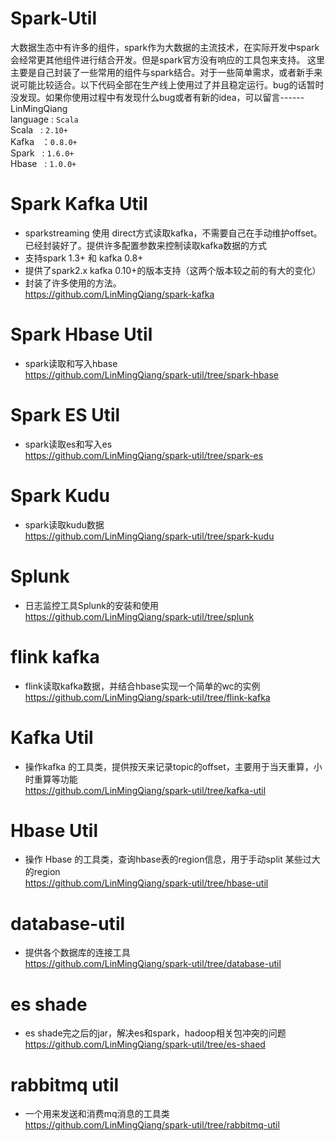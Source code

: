 # Spark-Util 
大数据生态中有许多的组件，spark作为大数据的主流技术，在实际开发中spark会经常更其他组件进行结合开发。但是spark官方没有响应的工具包来支持。
这里主要是自己封装了一些常用的组件与spark结合。对于一些简单需求，或者新手来说可能比较适合。以下代码全部在生产线上使用过了并且稳定运行。bug的话暂时没发现。如果你使用过程中有发现什么bug或者有新的idea，可以留言------LinMingQiang  <br>
language : `Scala` <br>
Scala   : `2.10+` <br>
Kafka   ：`0.8.0+` <br>
Spark   : `1.6.0+` <br>
Hbase   : `1.0.0+` <br>
 # Spark Kafka Util <br>
 * sparkstreaming 使用 direct方式读取kafka，不需要自己在手动维护offset。已经封装好了。提供许多配置参数来控制读取kafka数据的方式
 * 支持spark 1.3+ 和 kafka 0.8+
 * 提供了spark2.x kafka 0.10+的版本支持（这两个版本较之前的有大的变化）
 * 封装了许多使用的方法。 <br>
https://github.com/LinMingQiang/spark-kafka
 # Spark Hbase Util <br>
 * spark读取和写入hbase <br>
 https://github.com/LinMingQiang/spark-util/tree/spark-hbase

# Spark ES Util  <br>
* spark读取es和写入es  <br>
https://github.com/LinMingQiang/spark-util/tree/spark-es

# Spark Kudu  <br>
* spark读取kudu数据 <br>
https://github.com/LinMingQiang/spark-util/tree/spark-kudu

# Splunk  <br>
* 日志监控工具Splunk的安装和使用 <br>
https://github.com/LinMingQiang/spark-util/tree/splunk

# flink kafka
* flink读取kafka数据，并结合hbase实现一个简单的wc的实例 <br>
https://github.com/LinMingQiang/spark-util/tree/flink-kafka

# Kafka Util
* 操作kafka 的工具类，提供按天来记录topic的offset，主要用于当天重算，小时重算等功能  <br>
https://github.com/LinMingQiang/spark-util/tree/kafka-util

# Hbase Util
* 操作 Hbase 的工具类，查询hbase表的region信息，用于手动split 某些过大的region  <br>
https://github.com/LinMingQiang/spark-util/tree/hbase-util


# database-util
* 提供各个数据库的连接工具  <br>
https://github.com/LinMingQiang/spark-util/tree/database-util

# es shade
* es shade完之后的jar，解决es和spark，hadoop相关包冲突的问题   <br>
https://github.com/LinMingQiang/spark-util/tree/es-shaed

# rabbitmq util
* 一个用来发送和消费mq消息的工具类   <br>
https://github.com/LinMingQiang/spark-util/tree/rabbitmq-util

